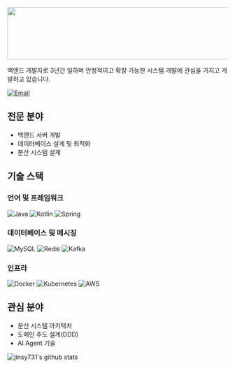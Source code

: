 
<a href="https://www.gitanimals.org/en_US?utm_medium=image&utm_source=jinsy731&utm_content=line">
  <img
    src="https://render.gitanimals.org/lines/jinsy731?pet-id=711593748920561677"
    width="600"
    height="120"
  />
</a>
  

백엔드 개발자로 3년간 일하며 안정적이고 확장 가능한 시스템 개발에 관심을 가지고 개발하고 있습니다.

[![Email](https://img.shields.io/badge/Gmail-jinsy731@gmail.com-EA4335?style=flat-square&logo=gmail)](mailto:jinsy731@gmail.com)

## 전문 분야
- 백엔드 서버 개발
- 데이터베이스 설계 및 최적화
- 분산 시스템 설계

## 기술 스택
### 언어 및 프레임워크
![Java](https://img.shields.io/badge/Java-007396?style=flat-square&logo=java&logoColor=white)
![Kotlin](https://img.shields.io/badge/Kotlin-0095D5?style=flat-square&logo=kotlin&logoColor=white)
![Spring](https://img.shields.io/badge/Spring-6DB33F?style=flat-square&logo=spring&logoColor=white)

### 데이터베이스 및 메시징
![MySQL](https://img.shields.io/badge/MySQL-4479A1?style=flat-square&logo=mysql&logoColor=white)
![Redis](https://img.shields.io/badge/Redis-DC382D?style=flat-square&logo=redis&logoColor=white)
![Kafka](https://img.shields.io/badge/Kafka-231F20?style=flat-square&logo=apache-kafka&logoColor=white)

### 인프라
![Docker](https://img.shields.io/badge/Docker-2496ED?style=flat-square&logo=docker&logoColor=white)
![Kubernetes](https://img.shields.io/badge/Kubernetes-326CE5?style=flat-square&logo=kubernetes&logoColor=white)
![AWS](https://img.shields.io/badge/AWS-232F3E?style=flat-square&logo=amazon-aws&logoColor=white)

## 관심 분야
- 분산 시스템 아키텍처
- 도메인 주도 설계(DDD)
- AI Agent 기술

![jinsy731's github stats](https://github-readme-stats.vercel.app/api?username=jinsy731&show_icons=true&theme=tokyonight)
